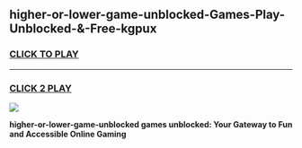 
## higher-or-lower-game-unblocked-Games-Play-Unblocked-&-Free-kgpux
<h3>
<a href="https://premium76.site?title=higher-or-lower-game-unblocked&ref=24A">CLICK TO PLAY</a></h3>
<hr>

<h3>
<a href="https://premium76.site?title=higher-or-lower-game-unblocked&ref=24A">CLICK 2 PLAY</a>
  
</h3>

<a href="https://premium76.site?title=higher-or-lower-game-unblocked&ref=24A"><img src="https://clearcache.store/games.png"></a>


**higher-or-lower-game-unblocked games unblocked: Your Gateway to Fun and Accessible Online Gaming**
